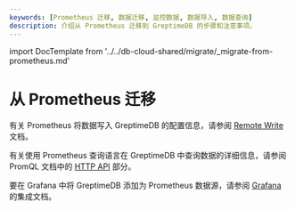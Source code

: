 ```yaml
---
keywords: [Prometheus 迁移, 数据迁移, 监控数据, 数据导入, 数据查询]
description: 介绍从 Prometheus 迁移到 GreptimeDB 的步骤和注意事项。
---
```


import DocTemplate from '../../db-cloud-shared/migrate/_migrate-from-prometheus.md' 

# 从 Prometheus 迁移

<DocTemplate>

<div id="remote-write">

有关 Prometheus 将数据写入 GreptimeDB 的配置信息，请参阅 [Remote Write](/user-guide/ingest-data/for-observerbility/prometheus.md#配置-remote-write) 文档。

</div>

<div id="promql">

有关使用 Prometheus 查询语言在 GreptimeDB 中查询数据的详细信息，请参阅 PromQL 文档中的 [HTTP API](/user-guide/query-data/promql.md#prometheus-的-http-api) 部分。

</div>

<div id="grafana">

要在 Grafana 中将 GreptimeDB 添加为 Prometheus 数据源，请参阅 [Grafana](/user-guide/integrations/grafana#prometheus-数据源) 的集成文档。

</div>

</DocTemplate>